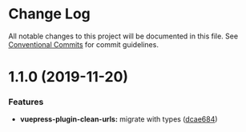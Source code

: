 # Change Log

All notable changes to this project will be documented in this file.
See [Conventional Commits](https://conventionalcommits.org) for commit guidelines.

# 1.1.0 (2019-11-20)

### Features

- **vuepress-plugin-clean-urls:** migrate with types ([dcae684](https://github.com/vuepress/vuepress-community/commit/dcae6848542dcd002ba0cdf6099fbbc3cb771c52))
